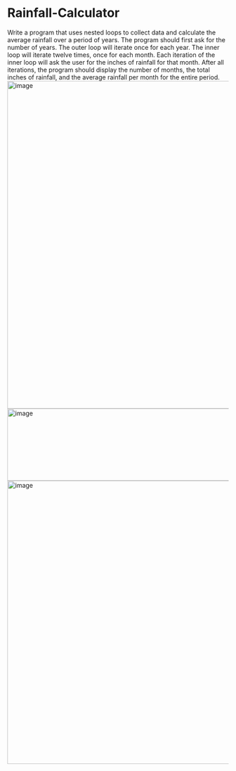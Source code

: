 # Rainfall-Calculator

Write a program that uses nested loops to collect data and calculate the average rainfall over a period of years. The program should first ask for the number of years. The outer loop will iterate once for each year. The inner loop will iterate twelve times, once for each month. Each iteration of the inner loop will ask the user for the inches of rainfall for that month. After all iterations, the program should display the number of months, the total inches of rainfall, and the average rainfall per month for the entire period.
<img width="902" height="746" alt="image" src="https://github.com/user-attachments/assets/c51273db-c594-499d-a843-b6aa1ffd4239" />
<img width="902" height="164" alt="image" src="https://github.com/user-attachments/assets/a8356308-3915-4736-a3f6-a56e8a2da6f6" />
<img width="792" height="645" alt="image" src="https://github.com/user-attachments/assets/63700fb4-4993-41f6-b54d-30b66a8367b0" />
